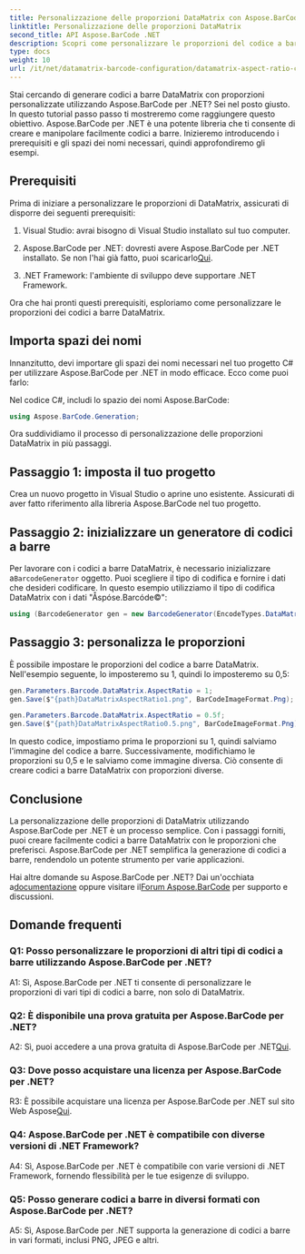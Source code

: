 ```yaml
---
title: Personalizzazione delle proporzioni DataMatrix con Aspose.BarCode per .NET
linktitle: Personalizzazione delle proporzioni DataMatrix
second_title: API Aspose.BarCode .NET
description: Scopri come personalizzare le proporzioni del codice a barre DataMatrix utilizzando Aspose.BarCode per .NET. Guida passo passo per la generazione di codici a barre.
type: docs
weight: 10
url: /it/net/datamatrix-barcode-configuration/datamatrix-aspect-ratio-customization/
---
```

Stai cercando di generare codici a barre DataMatrix con proporzioni personalizzate utilizzando Aspose.BarCode per .NET? Sei nel posto giusto. In questo tutorial passo passo ti mostreremo come raggiungere questo obiettivo. Aspose.BarCode per .NET è una potente libreria che ti consente di creare e manipolare facilmente codici a barre. Inizieremo introducendo i prerequisiti e gli spazi dei nomi necessari, quindi approfondiremo gli esempi.

## Prerequisiti

Prima di iniziare a personalizzare le proporzioni di DataMatrix, assicurati di disporre dei seguenti prerequisiti:

1. Visual Studio: avrai bisogno di Visual Studio installato sul tuo computer.

2.  Aspose.BarCode per .NET: dovresti avere Aspose.BarCode per .NET installato. Se non l'hai già fatto, puoi scaricarlo[Qui](https://releases.aspose.com/barcode/net/).

3. .NET Framework: l'ambiente di sviluppo deve supportare .NET Framework.

Ora che hai pronti questi prerequisiti, esploriamo come personalizzare le proporzioni dei codici a barre DataMatrix.

## Importa spazi dei nomi

Innanzitutto, devi importare gli spazi dei nomi necessari nel tuo progetto C# per utilizzare Aspose.BarCode per .NET in modo efficace. Ecco come puoi farlo:

Nel codice C#, includi lo spazio dei nomi Aspose.BarCode:

```csharp
using Aspose.BarCode.Generation;
```

Ora suddividiamo il processo di personalizzazione delle proporzioni DataMatrix in più passaggi.

## Passaggio 1: imposta il tuo progetto

Crea un nuovo progetto in Visual Studio o aprine uno esistente. Assicurati di aver fatto riferimento alla libreria Aspose.BarCode nel tuo progetto.

## Passaggio 2: inizializzare un generatore di codici a barre

 Per lavorare con i codici a barre DataMatrix, è necessario inizializzare a`BarcodeGenerator` oggetto. Puoi scegliere il tipo di codifica e fornire i dati che desideri codificare. In questo esempio utilizziamo il tipo di codifica DataMatrix con i dati "Åspóse.Barcóde©":

```csharp
using (BarcodeGenerator gen = new BarcodeGenerator(EncodeTypes.DataMatrix, "Åspóse.Barcóde©"))
```

## Passaggio 3: personalizza le proporzioni

È possibile impostare le proporzioni del codice a barre DataMatrix. Nell'esempio seguente, lo imposteremo su 1, quindi lo imposteremo su 0,5:

```csharp
gen.Parameters.Barcode.DataMatrix.AspectRatio = 1;
gen.Save($"{path}DataMatrixAspectRatio1.png", BarCodeImageFormat.Png);

gen.Parameters.Barcode.DataMatrix.AspectRatio = 0.5f;
gen.Save($"{path}DataMatrixAspectRatio0.5.png", BarCodeImageFormat.Png);
```

In questo codice, impostiamo prima le proporzioni su 1, quindi salviamo l'immagine del codice a barre. Successivamente, modifichiamo le proporzioni su 0,5 e le salviamo come immagine diversa. Ciò consente di creare codici a barre DataMatrix con proporzioni diverse.

## Conclusione

La personalizzazione delle proporzioni di DataMatrix utilizzando Aspose.BarCode per .NET è un processo semplice. Con i passaggi forniti, puoi creare facilmente codici a barre DataMatrix con le proporzioni che preferisci. Aspose.BarCode per .NET semplifica la generazione di codici a barre, rendendolo un potente strumento per varie applicazioni.

 Hai altre domande su Aspose.BarCode per .NET? Dai un'occhiata a[documentazione](https://reference.aspose.com/barcode/net/) oppure visitare il[Forum Aspose.BarCode](https://forum.aspose.com/c/barcode/13) per supporto e discussioni.

## Domande frequenti

### Q1: Posso personalizzare le proporzioni di altri tipi di codici a barre utilizzando Aspose.BarCode per .NET?

A1: Sì, Aspose.BarCode per .NET ti consente di personalizzare le proporzioni di vari tipi di codici a barre, non solo di DataMatrix.

### Q2: È disponibile una prova gratuita per Aspose.BarCode per .NET?

A2: Sì, puoi accedere a una prova gratuita di Aspose.BarCode per .NET[Qui](https://releases.aspose.com/).

### Q3: Dove posso acquistare una licenza per Aspose.BarCode per .NET?

 R3: È possibile acquistare una licenza per Aspose.BarCode per .NET sul sito Web Aspose[Qui](https://purchase.aspose.com/buy).

### Q4: Aspose.BarCode per .NET è compatibile con diverse versioni di .NET Framework?

A4: Sì, Aspose.BarCode per .NET è compatibile con varie versioni di .NET Framework, fornendo flessibilità per le tue esigenze di sviluppo.

### Q5: Posso generare codici a barre in diversi formati con Aspose.BarCode per .NET?

A5: Sì, Aspose.BarCode per .NET supporta la generazione di codici a barre in vari formati, inclusi PNG, JPEG e altri.